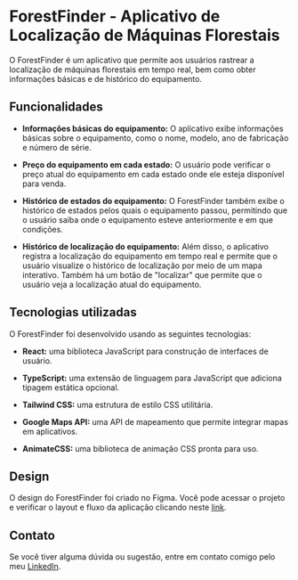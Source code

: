 # ForestFinder - Aplicativo de Localização de Máquinas Florestais

O ForestFinder é um aplicativo que permite aos usuários rastrear a localização de máquinas florestais em tempo real, bem como obter informações básicas e de histórico do equipamento.

## Funcionalidades

- **Informações básicas do equipamento:** O aplicativo exibe informações básicas sobre o equipamento, como o nome, modelo, ano de fabricação e número de série.

- **Preço do equipamento em cada estado:** O usuário pode verificar o preço atual do equipamento em cada estado onde ele esteja disponível para venda.

- **Histórico de estados do equipamento:** O ForestFinder também exibe o histórico de estados pelos quais o equipamento passou, permitindo que o usuário saiba onde o equipamento esteve anteriormente e em que condições.

- **Histórico de localização do equipamento:** Além disso, o aplicativo registra a localização do equipamento em tempo real e permite que o usuário visualize o histórico de localização por meio de um mapa interativo. Também há um botão de "localizar" que permite que o usuário veja a localização atual do equipamento.

## Tecnologias utilizadas

O ForestFinder foi desenvolvido usando as seguintes tecnologias:

- **React:** uma biblioteca JavaScript para construção de interfaces de usuário.

- **TypeScript:** uma extensão de linguagem para JavaScript que adiciona tipagem estática opcional.

- **Tailwind CSS:** uma estrutura de estilo CSS utilitária.

- **Google Maps API:** uma API de mapeamento que permite integrar mapas em aplicativos.

- **AnimateCSS:** uma biblioteca de animação CSS pronta para uso.

## Design

O design do ForestFinder foi criado no Figma. Você pode acessar o projeto e verificar o layout e fluxo da aplicação clicando neste [link](https://www.figma.com/file/LPoPVXaXkBwfX3qNbCmkcw/Untitled?node-id=0-1&t=ZisgbdEuamLYcaDq-0).

## Contato

Se você tiver alguma dúvida ou sugestão, entre em contato comigo pelo meu [LinkedIn](https://www.linkedin.com/in/pedrofeitosa97/).